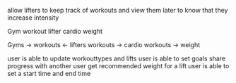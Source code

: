 <!-- Progressive Overload  -->
allow lifters to keep track of workouts and view them later to know that they increase intensity

<!-- models -->
Gym
workout
lifter
cardio 
weight

<!-- relationships -->
Gyms -> workouts <- lifters 
workouts -> cardio
workouts -> weight

<!-- User Stories -->

<!-- MVP -->

<!-- user is able to enter a workout that has many lifts -->
<!-- create a method to view every lift a lifter has done and a method to view every lift that relates to a certain workout -->
<!-- Triston -->
<!-- user is able to get all lifts associated with a workout -->
<!-- user is able to retrieve their previous workouts -->


<!-- Jose -->
<!-- user is able to create a profile -->
<!-- user is able to add multiples gyms -->


<!-- Stretch goals -->
user is able to update workouttypes and lifts
user is able to set goals
share progress with another user
get recommended weight for a lift
user is able to set a start time and end time
